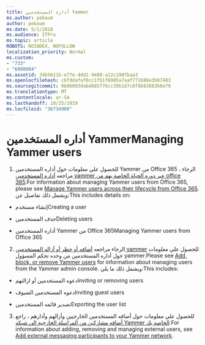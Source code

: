 ```yaml
---
title: أداره المستخدمين Yammer
ms.author: pebaum
author: pebaum
ms.date: 5/1/2018
ms.audience: ITPro
ms.topic: article
ROBOTS: NOINDEX, NOFOLLOW
localization_priority: Normal
ms.custom:
- "733"
- "6000004"
ms.assetid: 34b5611b-e77e-4dd1-9480-a12c190fbaa3
ms.openlocfilehash: c6fddafaf0cc1fb1f6985a7aaf771688e3b87483
ms.sourcegitcommit: 0b06093dabd685f76cc39b1d7c0f8b03883b6e79
ms.translationtype: MT
ms.contentlocale: ar-SA
ms.lasthandoff: 10/25/2019
ms.locfileid: "36734908"
---
```

# <a name="managing-yammer-users"></a><span data-ttu-id="95d63-102">أداره المستخدمين Yammer</span><span class="sxs-lookup"><span data-stu-id="95d63-102">Managing Yammer users</span></span>

1. <span data-ttu-id="95d63-103">للحصول علي معلومات حول أداره المستخدمين Yammer من Office 365 ، الرجاء مراجعه [أداره المستخدمين yammer عبر دوره الحياة الخاصة بهم من office 365](https://docs.microsoft.com/yammer/manage-yammer-users/manage-users-across-their-lifecycle).</span><span class="sxs-lookup"><span data-stu-id="95d63-103">For information about managing Yammer users from Office 365, please see [Manage Yammer users across their lifecycle from Office 365](https://docs.microsoft.com/yammer/manage-yammer-users/manage-users-across-their-lifecycle).</span></span> <span data-ttu-id="95d63-104">ويشمل ذلك تفاصيل عن:</span><span class="sxs-lookup"><span data-stu-id="95d63-104">This includes details on:</span></span>

  - <span data-ttu-id="95d63-105">إنشاء مستخدم</span><span class="sxs-lookup"><span data-stu-id="95d63-105">Creating a user</span></span>

  - <span data-ttu-id="95d63-106">حذف المستخدمين</span><span class="sxs-lookup"><span data-stu-id="95d63-106">Deleting users</span></span>

  - <span data-ttu-id="95d63-107">أداره المستخدمين Yammer من Office 365</span><span class="sxs-lookup"><span data-stu-id="95d63-107">Managing Yammer users from Office 365</span></span>

2. <span data-ttu-id="95d63-108">الرجاء مراجعه [أضافه أو حظر أو أزاله المستخدمين yammer](http://alchemyportal.azurewebsites.net/Rule/ManageYammer%20users%20across%20their%20lifecycle%20from%20Office%20365) للحصول علي معلومات حول أداره المستخدمين من وحده تحكم المسؤول yammer.</span><span class="sxs-lookup"><span data-stu-id="95d63-108">Please see [Add, block, or remove Yammer users](http://alchemyportal.azurewebsites.net/Rule/ManageYammer%20users%20across%20their%20lifecycle%20from%20Office%20365) for information about managing users from the Yammer admin console.</span></span> <span data-ttu-id="95d63-109">ويشمل ذلك ما يلي:</span><span class="sxs-lookup"><span data-stu-id="95d63-109">This includes:</span></span>

  - <span data-ttu-id="95d63-110">دعوه المستخدمين أو ازالتهم</span><span class="sxs-lookup"><span data-stu-id="95d63-110">Inviting or removing users</span></span>

  - <span data-ttu-id="95d63-111">دعوه المستخدمين الضيوف</span><span class="sxs-lookup"><span data-stu-id="95d63-111">Inviting guest users</span></span>

  - <span data-ttu-id="95d63-112">تصدير قائمه المستخدمين</span><span class="sxs-lookup"><span data-stu-id="95d63-112">Exporting the user list</span></span>

3. <span data-ttu-id="95d63-113">للحصول علي معلومات حول أضافه المستخدمين الخارجيين وأزالهم وأدارهم ، راجع [أضافه مشاركين من المراسلة الخارجية إلى شبكه Yammer الخاصة بك](https://docs.microsoft.com/yammer/work-with-external-users/add-external-participants).</span><span class="sxs-lookup"><span data-stu-id="95d63-113">For information about adding, removing and managing external users, see [Add external messaging participants to your Yammer network](https://docs.microsoft.com/yammer/work-with-external-users/add-external-participants).</span></span>
